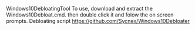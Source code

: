 Windows10DebloatingTool
To use, download and extract the Windows10Debloat.cmd. then double click it and folow the on screen prompts.
Debloating script https://github.com/Sycnex/Windows10Debloater
